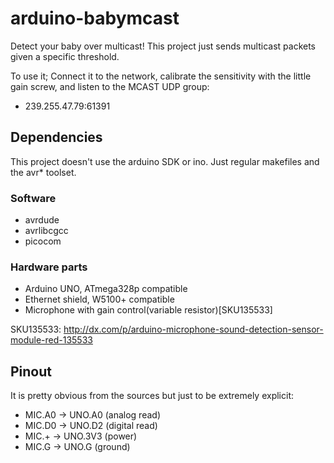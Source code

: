 arduino-babymcast
=================

Detect your baby over multicast! This project just sends multicast packets
given a specific threshold.

To use it; Connect it to the network, calibrate the sensitivity with
the little gain screw, and listen to the MCAST UDP group:

  * 239.255.47.79:61391

## Dependencies

This project doesn't use the arduino SDK or ino. Just regular makefiles and
the avr* toolset.

### Software

  - avrdude
  - avrlibcgcc
  - picocom

### Hardware parts

  - Arduino UNO, ATmega328p compatible
  - Ethernet shield, W5100+ compatible
  - Microphone with gain control(variable resistor)[SKU135533]

SKU135533: http://dx.com/p/arduino-microphone-sound-detection-sensor-module-red-135533

## Pinout

It is pretty obvious from the sources but just to be extremely explicit:

  - MIC.A0 -> UNO.A0  (analog read)
  - MIC.D0 -> UNO.D2  (digital read)
  - MIC.+  -> UNO.3V3 (power)
  - MIC.G  -> UNO.G   (ground)



